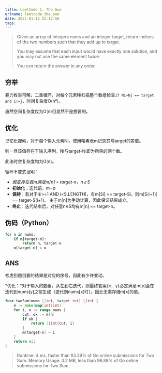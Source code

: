 ```yaml
---
title: LeetCode 1. The Sum
urlname: leetcode_the_sum
date: 2021-01-12 22:12:50
tags:
---
```


<!--more-->

> Given an array of integers nums and an integer target, return indices of the two numbers such that they add up to target.
>
> You may assume that each input would have exactly one solution, and you may not use the same element twice.
>
> You can return the answer in any order.

## 穷举

暴力枚举可解，二重循环，对每个元素Ni扫描整个数组检查`if Ni+Nj == target and i!=j`，时间复杂度O(n²)。

虽然空间复杂度仅为O(n)但显然不是想要的。

## 优化

记忆化搜索，对于每个输入元素Ni，使用哈希表m记录其与target的差值。

则一旦该值存在于输入序列，Ni与target-Ni即为所需的两个数。

此法时空复杂度均为O(n)。

循环不变式证明：

* *假定存在表m满足m[n] = target-n，n∊S*
* **初始化**：迭代前，m=∅
* **保持**：若对于i(i>=1 AND i<S.LENGTH)，有m[Si] == target-Si，则m[S(i+1)] == target-S(i+1)。 由于m[n]为手动计算，因此保证结果成立。
* **终止**：迭代结束后，对任意n∊S均有m[n] == target-n。

## 伪码（Python）

```Python
for n in nums:
    if m[target-n]:
        return n, target-n
    m[target-n] = n
```

## ANS

考虑到题目要的结果是对应的序号，因此有少许变动。

*优化：*对于输入的数组，从左到右迭代，则最终答案`{x, y}`必定满足m[y]会在迭代到nums[y]之前生成（迭代到nums[x]时）。因此无需存储m[x]的值。

```Go
func twoSum(nums []int, target int) []int {
	m := make(map[int]int)
	for i, n := range nums {
		cut, ok := m[n]
		if ok {
			return []int{cut, i}
		}
		m[target-n] = i
	}
	return nil
}
```

> Runtime: 4 ms, faster than 93.39% of Go online submissions for Two Sum.
> Memory Usage: 3.2 MB, less than 99.88% of Go online submissions for Two Sum.